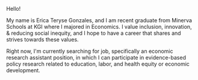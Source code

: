 Hello!

My name is Erica Teryse Gonzales, and I am recent graduate from Minerva Schools at KGI where I majored in Economics. 
I value inclusion, innovation, & reducing social inequity, and I hope to have a career that shares and strives towards these values.

Right now, I'm currently searching for job, specifically an economic research assistant position, in which I can participate in evidence-based policy research related to
education, labor, and health equity or economic development.



<!---
egee8/egee8 is a ✨ special ✨ repository because its `README.md` (this file) appears on your GitHub profile.
You can click the Preview link to take a look at your changes.
--->
